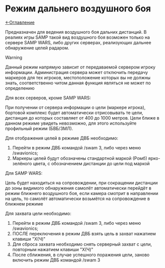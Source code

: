 # Режим дальнего воздушного боя

[<-Оглавление](https://github.com/d7KrEoL/avionics/tree/main/Readme/Wiki/WIKI.md)

Предназначен для ведения  воздушного боя дальних дистанций. В реалиях игры SAMP такой вид воздушного боя возможен только на сервере SAMP WARS, либо других серверах, реализующих дальнее обнаружение целей радаром.

> [!WARNING]
> Данный режим напрямую зависит от передаваемой сервером игроку информации. Администрация сервера может отключить передачу маркеров для тех игроков, местоположение которых вы не должны знать, соответственно читом данная функция являться не может по определению

Для всех серверов, кроме SAMP WARS:

При получении от сервера информации о цели (маркере игрока), бортовой комплекс будет автоматически отрисовывать те цели, дистанция до которых составляет от 400 до 1000 метров. Цели ближе в данном режиме увидеть невозможно, для этого используйте профильный режим (БВБ/ЗМЛ).

Для отображения целей в режиме ДВБ необходимо:
1. Перейти в режим ДВБ командой /swam 3, либо через меню /swavionics;
2. Маркеры целей будут обозначены стандартной маркой (Ромб) ярко-зелёного цвета, с обозначением дистанции до цели под маркой

Для SAMP WARS:

Цель будет находиться на сопровождении, при сокращении дистанции до зоны видимого обнаружения самолёт автоматически перейдёт в режим ближнего воздушного боя, если камера смотрит в направлении на цель, то самолёт автоматически возьмётся на сопровождение в ближнем режиме

Для захвата цели необходимо:
1. Перейти в режим ДВБ командой /swam 3, либо через меню /swavionics;
2. ПОСЛЕ переключения в режим ДВБ взять цель в захват нажатием клавиши "X(Ч)"
3. Для сброса захвата необходимо снять серверный захват с цели, повторным нажатием клавиши "X(Ч)"
4. После сближения, в случае успешного поражения цели, заново включить режим ДВБ командой /swam 3
